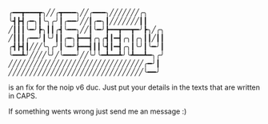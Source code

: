
╭━━┳━━━┳╮╱╱╭┳━━━╮╱╱╭━━━╮╱╱╱╱╱╱╱╭╮
╰┫┣┫╭━╮┃╰╮╭╯┃╭━━╯╱╱┃╭━╮┃╱╱╱╱╱╱╱┃┃
╱┃┃┃╰━╯┣╮┃┃╭┫╰━━╮╱╱┃╰━╯┣━━┳━━┳━╯┣╮╱╭╮
╱┃┃┃╭━━╯┃╰╯┃┃╭━╮┣━━┫╭╮╭┫┃━┫╭╮┃╭╮┃┃╱┃┃
╭┫┣┫┃╱╱╱╰╮╭╯┃╰━╯┣━━┫┃┃╰┫┃━┫╭╮┃╰╯┃╰━╯┃
╰━━┻╯╱╱╱╱╰╯╱╰━━━╯╱╱╰╯╰━┻━━┻╯╰┻━━┻━╮╭╯
╱╱╱╱╱╱╱╱╱╱╱╱╱╱╱╱╱╱╱╱╱╱╱╱╱╱╱╱╱╱╱╱╭━╯┃
╱╱╱╱╱╱╱╱╱╱╱╱╱╱╱╱╱╱╱╱╱╱╱╱╱╱╱╱╱╱╱╱╰━━╯

is an fix for the noip v6 duc.
Just put your details in the texts that are written in CAPS.

If something wents wrong just send me an message :)
